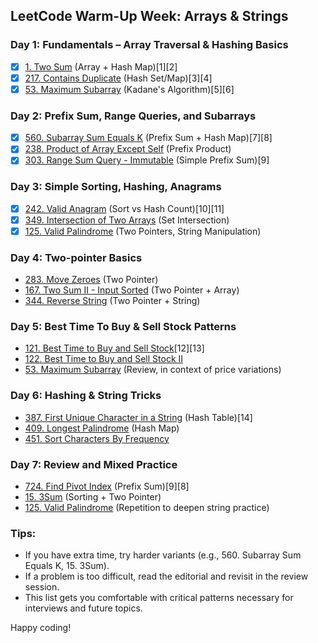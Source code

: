 ## LeetCode Warm-Up Week: Arrays & Strings

### Day 1: Fundamentals – Array Traversal & Hashing Basics

- [x] [1. Two Sum](https://leetcode.com/problems/two-sum/) (Array + Hash Map)[1][2]
- [x] [217. Contains Duplicate](https://leetcode.com/problems/contains-duplicate/) (Hash Set/Map)[3][4]
- [x] [53. Maximum Subarray](https://leetcode.com/problems/maximum-subarray/) (Kadane's Algorithm)[5][6]

### Day 2: Prefix Sum, Range Queries, and Subarrays

- [x] [560. Subarray Sum Equals K](https://leetcode.com/problems/subarray-sum-equals-k/) (Prefix Sum + Hash Map)[7][8]
- [x] [238. Product of Array Except Self](https://leetcode.com/problems/product-of-array-except-self/) (Prefix Product)
- [x] [303. Range Sum Query - Immutable](https://leetcode.com/problems/range-sum-query-immutable/) (Simple Prefix Sum)[9]

### Day 3: Simple Sorting, Hashing, Anagrams

- [x] [242. Valid Anagram](https://leetcode.com/problems/valid-anagram/) (Sort vs Hash Count)[10][11]
- [x] [349. Intersection of Two Arrays](https://leetcode.com/problems/intersection-of-two-arrays/) (Set Intersection)
- [x] [125. Valid Palindrome](https://leetcode.com/problems/valid-palindrome/) (Two Pointers, String Manipulation)

### Day 4: Two-pointer Basics

- [283. Move Zeroes](https://leetcode.com/problems/move-zeroes/) (Two Pointer)
- [167. Two Sum II - Input Sorted](https://leetcode.com/problems/two-sum-ii-input-array-is-sorted/) (Two Pointer + Array)
- [344. Reverse String](https://leetcode.com/problems/reverse-string/) (Two Pointer + String)

### Day 5: Best Time To Buy & Sell Stock Patterns

- [121. Best Time to Buy and Sell Stock](https://leetcode.com/problems/best-time-to-buy-and-sell-stock/)[12][13]
- [122. Best Time to Buy and Sell Stock II](https://leetcode.com/problems/best-time-to-buy-and-sell-stock-ii/)
- [53. Maximum Subarray](https://leetcode.com/problems/maximum-subarray/) (Review, in context of price variations)

### Day 6: Hashing & String Tricks

- [387. First Unique Character in a String](https://leetcode.com/problems/first-unique-character-in-a-string/) (Hash Table)[14]
- [409. Longest Palindrome](https://leetcode.com/problems/longest-palindrome/) (Hash Map)
- [451. Sort Characters By Frequency](https://leetcode.com/problems/sort-characters-by-frequency/)

### Day 7: Review and Mixed Practice

- [724. Find Pivot Index](https://leetcode.com/problems/find-pivot-index/) (Prefix Sum)[9][8]
- [15. 3Sum](https://leetcode.com/problems/3sum/) (Sorting + Two Pointer)
- [125. Valid Palindrome](https://leetcode.com/problems/valid-palindrome/) (Repetition to deepen string practice)

### Tips:

- If you have extra time, try harder variants (e.g., 560. Subarray Sum Equals K, 15. 3Sum).
- If a problem is too difficult, read the editorial and revisit in the review session.
- This list gets you comfortable with critical patterns necessary for interviews and future topics.

Happy coding!
